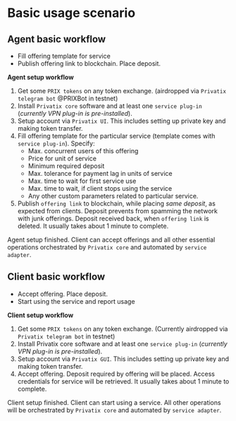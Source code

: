# Basic usage scenario

## Agent basic workflow

* Fill offering template for service
* Publish offering link to blockchain. Place deposit.

**Agent setup workflow**

1. Get some `PRIX tokens` on any token exchange. \(airdropped via `Privatix telegram bot` @PRIXBot in testnet\)
2. Install `Privatix core` software and at least one `service plug-in` \(_currently VPN plug-in is pre-installed_\).
3. Setup account via `Privatix UI`. This includes setting up private key and making token transfer.
4. Fill offering template for the particular service \(template comes with `service plug-in`\). Specify:
   * Max. concurrent users of this offering
   * Price for unit of service
   * Minimum required deposit
   * Max. tolerance for payment lag in units of service
   * Max. time to wait for first service use
   * Max. time to wait, if client stops using the service
   * Any other custom parameters related to particular service.
5. Publish `offering link` to blockchain, while placing _same deposit_, as expected from clients. Deposit prevents from spamming the network with junk offerings. Deposit received back, when `offering link` is deleted. It usually takes about 1 minute to complete.

Agent setup finished. Client can accept offerings and all other essential operations orchestrated by `Privatix core` and automated by `service adapter`.

## Client basic workflow

* Accept offering. Place deposit.
* Start using the service and report usage

**Client setup workflow**

1. Get some `PRIX tokens` on any token exchange. \(Currently airdropped via `Privatix telegram bot` in testnet\)
2. Install Privatix core software and at least one `service plug-in` \(_currently VPN plug-in is pre-installed_\).
3. Setup account via `Privatix GUI`. This includes setting up private key and making token transfer.
4. Accept offering. Deposit required by offering will be placed. Access credentials for service will be retrieved. It usually takes about 1 minute to complete.

Client setup finished. Client can start using a service. All other operations will be orchestrated by `Privatix core` and automated by `service adapter`.

